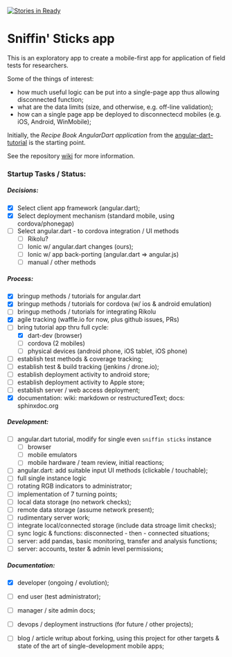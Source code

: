 [![Stories in Ready](https://badge.waffle.io/yarko/sniffin-sticks.png?label=ready&title=Ready)](https://waffle.io/yarko/sniffin-sticks)
# Sniffin' Sticks app

This is an exploratory app to create a mobile-first
app for application of field tests for researchers.

Some of the things of interest:

 * how much useful logic can be put into a single-page app thus allowing disconnected function;
 * what are the data limits (size, and otherwise, e.g. off-line validation);
 * how can  a single page app be deployed to disconnectecd mobiles (e.g. iOS, Android, WinMobile);

Initially, the *Recipe Book AngularDart application* from the
[angular-dart-tutorial](https://angulardart.org/tutorial) is the starting point.

See the repository [wiki](https://github.com/yarko/sniffin-sticks/wiki) for more information.


### Startup Tasks / Status:

##### Decisions:

- [x] Select client app framework (angular.dart);
- [x] Select deployment mechanism (standard mobile, using cordova/phonegap)
- [ ] Select angular.dart - to cordova integration / UI methods
  - [ ] Rikolu?
  - [ ] Ionic w/ angular.dart changes (ours);
  - [ ] Ionic w/ app back-porting (angular.dart => angular.js)
  - [ ] manual / other methods

##### Process:

- [x] bringup methods / tutorials for angular.dart
- [x] bringup methods / tutorials for cordova (w/ ios & android emulation)
- [ ] bringup methods / tutorials for integrating Rikolu
- [x] agile tracking (waffle.io for now, plus github issues, PRs)
- [ ] bring tutorial app thru full cycle:
  - [x] dart-dev (browser)
  - [ ] cordova (2 mobiles)
  - [ ] physical devices (android phone, iOS tablet, iOS phone)
- [ ] establish test methods & coverage tracking;
- [ ] establish test & build tracking (jenkins / drone.io);
- [ ] establish deployment activity to android store;
- [ ] establish deployment activity to Apple store;
- [ ] establish server / web access deployment;
- [x] documentation: wiki: markdown or restructuredText; docs: sphinxdoc.org

##### Development:

- [ ] angular.dart tutorial, modify for single even `sniffin sticks` instance
  - [ ] browser
  - [ ] mobile emulators
  - [ ] mobile hardware / team review, initial reactions;
- [ ] angular.dart: add suitable input UI methods (clickable / touchable);
- [ ] full single instance logic
- [ ] rotating RGB indicators to administrator;
- [ ] implementation of 7 turning points;
- [ ] local data storage (no network checks);
- [ ] remote data storage (assume network present);
- [ ] rudimentary server work;
- [ ] integrate local/connected storage (include data stroage limit checks);
- [ ] sync logic & functions:  disconnected - then - connected situations;
- [ ] server: add pandas, basic monitoring, transfer and analysis functions;
- [ ] server: accounts, tester & admin level permissions;

##### Documentation:

- [x] developer (ongoing / evolution);
- [ ] end user (test administrator);
- [ ] manager / site admin docs;
- [ ] devops / deployment instructions (for future / other projects);
- [ ] blog / article writup about forking, using this project for other targets & state of the art of single-development mobile apps;



 
